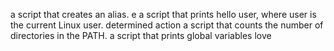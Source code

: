 a script that creates an alias.
e a script that prints hello user, where user is the current Linux user.
determined action
a script that counts the number of directories in the PATH.
 a script that prints global variables
love
